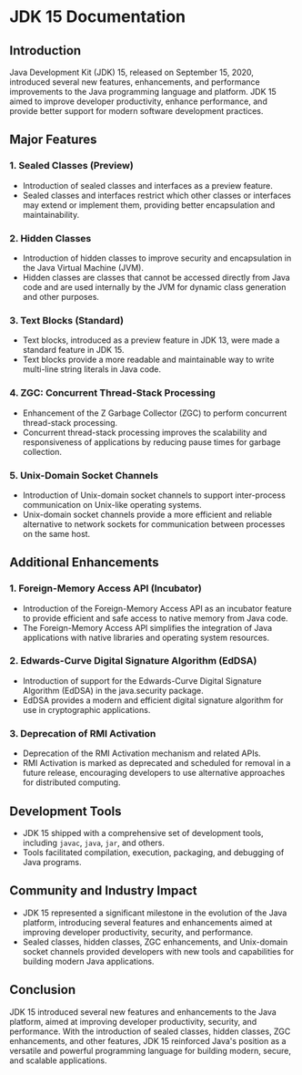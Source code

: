# JDK 15 Documentation

## Introduction
Java Development Kit (JDK) 15, released on September 15, 2020, introduced several new features, enhancements, and performance improvements to the Java programming language and platform. JDK 15 aimed to improve developer productivity, enhance performance, and provide better support for modern software development practices.

## Major Features

### 1. Sealed Classes (Preview)
- Introduction of sealed classes and interfaces as a preview feature.
- Sealed classes and interfaces restrict which other classes or interfaces may extend or implement them, providing better encapsulation and maintainability.

### 2. Hidden Classes
- Introduction of hidden classes to improve security and encapsulation in the Java Virtual Machine (JVM).
- Hidden classes are classes that cannot be accessed directly from Java code and are used internally by the JVM for dynamic class generation and other purposes.

### 3. Text Blocks (Standard)
- Text blocks, introduced as a preview feature in JDK 13, were made a standard feature in JDK 15.
- Text blocks provide a more readable and maintainable way to write multi-line string literals in Java code.

### 4. ZGC: Concurrent Thread-Stack Processing
- Enhancement of the Z Garbage Collector (ZGC) to perform concurrent thread-stack processing.
- Concurrent thread-stack processing improves the scalability and responsiveness of applications by reducing pause times for garbage collection.

### 5. Unix-Domain Socket Channels
- Introduction of Unix-domain socket channels to support inter-process communication on Unix-like operating systems.
- Unix-domain socket channels provide a more efficient and reliable alternative to network sockets for communication between processes on the same host.

## Additional Enhancements

### 1. Foreign-Memory Access API (Incubator)
- Introduction of the Foreign-Memory Access API as an incubator feature to provide efficient and safe access to native memory from Java code.
- The Foreign-Memory Access API simplifies the integration of Java applications with native libraries and operating system resources.

### 2. Edwards-Curve Digital Signature Algorithm (EdDSA)
- Introduction of support for the Edwards-Curve Digital Signature Algorithm (EdDSA) in the java.security package.
- EdDSA provides a modern and efficient digital signature algorithm for use in cryptographic applications.

### 3. Deprecation of RMI Activation
- Deprecation of the RMI Activation mechanism and related APIs.
- RMI Activation is marked as deprecated and scheduled for removal in a future release, encouraging developers to use alternative approaches for distributed computing.

## Development Tools
- JDK 15 shipped with a comprehensive set of development tools, including `javac`, `java`, `jar`, and others.
- Tools facilitated compilation, execution, packaging, and debugging of Java programs.

## Community and Industry Impact
- JDK 15 represented a significant milestone in the evolution of the Java platform, introducing several features and enhancements aimed at improving developer productivity, security, and performance.
- Sealed classes, hidden classes, ZGC enhancements, and Unix-domain socket channels provided developers with new tools and capabilities for building modern Java applications.

## Conclusion
JDK 15 introduced several new features and enhancements to the Java platform, aimed at improving developer productivity, security, and performance. With the introduction of sealed classes, hidden classes, ZGC enhancements, and other features, JDK 15 reinforced Java's position as a versatile and powerful programming language for building modern, secure, and scalable applications.
